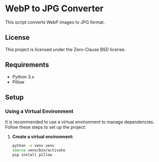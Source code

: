 # WebP to JPG Converter

This script converts WebP images to JPG format.

## License

This project is licensed under the Zero-Clause BSD license.

## Requirements

- Python 3.x
- Pillow

## Setup

### Using a Virtual Environment

It is recommended to use a virtual environment to manage dependencies. Follow these steps to set up the project:

1. **Create a virtual environment:**
   ```bash
   python -m venv venv
   source venv/bin/activate
   pip install pillow
  
